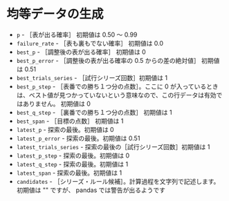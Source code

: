 # 均等データの生成

* `p` - ［表が出る確率］ 初期値は 0.50 ～ 0.99
* `failure_rate` - ［表も裏もでない確率］ 初期値は 0.0
* `best_p` - ［調整後の表が出る確率］ 初期値は 0
* `best_p_error` - ［調整後の表が出る確率の 0.5 からの差の絶対値］ 初期値は 0.51
* `best_trials_series` - ［試行シリーズ回数］初期値は 1
* `best_p_step` - ［表番での勝ち１つ分の点数］。ここに 0 が入っているときは、ベスト値が見つかっていないという意味なので、この行データは有効ではありません。 初期値は 0
* `best_q_step` - ［裏番での勝ち１つ分の点数］ 初期値は 1
* `best_span` - ［目標の点数］ 初期値は 1
* `latest_p` - 探索の最後。初期値は 0
* `latest_p_error` - 探索の最後。初期値は 0.51
* `latest_trials_series` - 探索の最後の［試行シリーズ回数］初期値は 1
* `latest_p_step` - 探索の最後。初期値は 0
* `latest_q_step` - 探索の最後。初期値は 1
* `latest_span` - 探索の最後。初期値は 1
* `candidates` - ［シリーズ・ルール候補］。計算過程を文字列で記述します。初期値は "" ですが、 pandas では警告が出るようです
